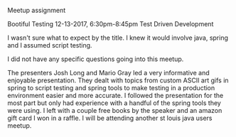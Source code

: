 Meetup assignment


Bootiful Testing
12-13-2017, 6:30pm-8:45pm
Test Driven Development


I wasn't sure what to expect by the title.  I knew it would involve java, spring and I assumed script testing.


I did not have any specific questions going into this meetup.

The presenters Josh Long and Mario Gray led a very informative and enjoyable presentation.  They dealt with topics from custom ASCII art gifs in spring to script testing and spring tools to make testing in a production environment easier and more accurate.  I followed the presentation for the most part but only had experience with a handful of the spring tools they were using. I left with a couple free books by the speaker and an amazon gift card I won in a raffle.  I will be attending another st louis java users meetup.    
